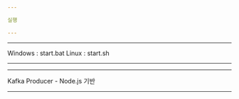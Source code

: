 ```yaml
---

실행

---
```


---

Windows : start.bat
Linux : start.sh 

---

---

Kafka Producer - Node.js 기반

---
